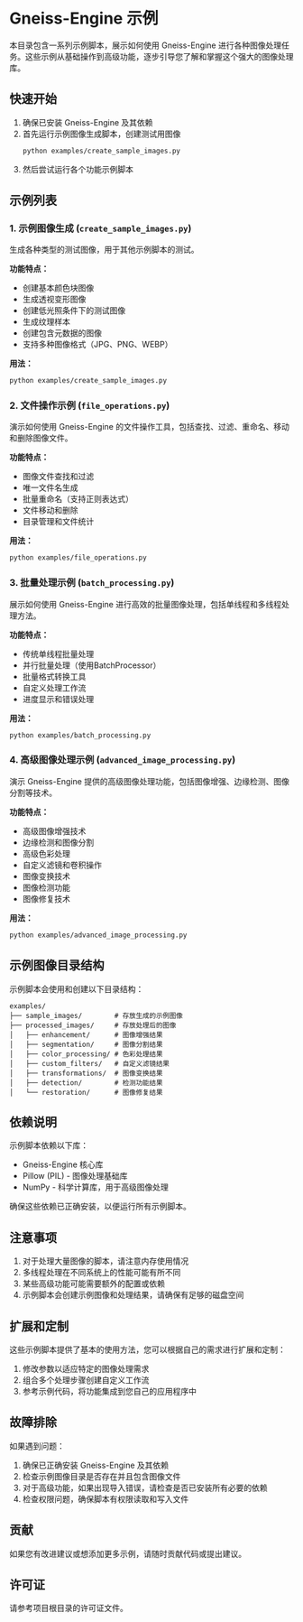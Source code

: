 # Gneiss-Engine 示例

本目录包含一系列示例脚本，展示如何使用 Gneiss-Engine 进行各种图像处理任务。这些示例从基础操作到高级功能，逐步引导您了解和掌握这个强大的图像处理库。

## 快速开始

1. 确保已安装 Gneiss-Engine 及其依赖
2. 首先运行示例图像生成脚本，创建测试用图像
   ```bash
   python examples/create_sample_images.py
   ```
3. 然后尝试运行各个功能示例脚本

## 示例列表

### 1. 示例图像生成 (`create_sample_images.py`)

生成各种类型的测试图像，用于其他示例脚本的测试。

**功能特点：**
- 创建基本颜色块图像
- 生成透视变形图像
- 创建低光照条件下的测试图像
- 生成纹理样本
- 创建包含元数据的图像
- 支持多种图像格式（JPG、PNG、WEBP）

**用法：**
```bash
python examples/create_sample_images.py
```

### 2. 文件操作示例 (`file_operations.py`)

演示如何使用 Gneiss-Engine 的文件操作工具，包括查找、过滤、重命名、移动和删除图像文件。

**功能特点：**
- 图像文件查找和过滤
- 唯一文件名生成
- 批量重命名（支持正则表达式）
- 文件移动和删除
- 目录管理和文件统计

**用法：**
```bash
python examples/file_operations.py
```

### 3. 批量处理示例 (`batch_processing.py`)

展示如何使用 Gneiss-Engine 进行高效的批量图像处理，包括单线程和多线程处理方法。

**功能特点：**
- 传统单线程批量处理
- 并行批量处理（使用BatchProcessor）
- 批量格式转换工具
- 自定义处理工作流
- 进度显示和错误处理

**用法：**
```bash
python examples/batch_processing.py
```

### 4. 高级图像处理示例 (`advanced_image_processing.py`)

演示 Gneiss-Engine 提供的高级图像处理功能，包括图像增强、边缘检测、图像分割等技术。

**功能特点：**
- 高级图像增强技术
- 边缘检测和图像分割
- 高级色彩处理
- 自定义滤镜和卷积操作
- 图像变换技术
- 图像检测功能
- 图像修复技术

**用法：**
```bash
python examples/advanced_image_processing.py
```

## 示例图像目录结构

示例脚本会使用和创建以下目录结构：

```
examples/
├── sample_images/        # 存放生成的示例图像
├── processed_images/     # 存放处理后的图像
│   ├── enhancement/      # 图像增强结果
│   ├── segmentation/     # 图像分割结果
│   ├── color_processing/ # 色彩处理结果
│   ├── custom_filters/   # 自定义滤镜结果
│   ├── transformations/  # 图像变换结果
│   ├── detection/        # 检测功能结果
│   └── restoration/      # 图像修复结果
```

## 依赖说明

示例脚本依赖以下库：

- Gneiss-Engine 核心库
- Pillow (PIL) - 图像处理基础库
- NumPy - 科学计算库，用于高级图像处理

确保这些依赖已正确安装，以便运行所有示例脚本。

## 注意事项

1. 对于处理大量图像的脚本，请注意内存使用情况
2. 多线程处理在不同系统上的性能可能有所不同
3. 某些高级功能可能需要额外的配置或依赖
4. 示例脚本会创建示例图像和处理结果，请确保有足够的磁盘空间

## 扩展和定制

这些示例脚本提供了基本的使用方法，您可以根据自己的需求进行扩展和定制：

1. 修改参数以适应特定的图像处理需求
2. 组合多个处理步骤创建自定义工作流
3. 参考示例代码，将功能集成到您自己的应用程序中

## 故障排除

如果遇到问题：

1. 确保已正确安装 Gneiss-Engine 及其依赖
2. 检查示例图像目录是否存在并且包含图像文件
3. 对于高级功能，如果出现导入错误，请检查是否已安装所有必要的依赖
4. 检查权限问题，确保脚本有权限读取和写入文件

## 贡献

如果您有改进建议或想添加更多示例，请随时贡献代码或提出建议。

## 许可证

请参考项目根目录的许可证文件。